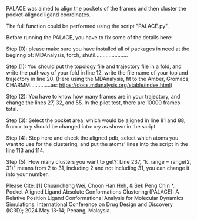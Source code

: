 PALACE was aimed to align the pockets of the frames and then cluster the pocket-aligned ligand coordinates. 

The full function could be performed using the script "PALACE.py". 

Before running the PALACE, you have to fix some of the details here: 

Step (0): please make sure you have installed all of packages in need at the beginng of: MDAnalysis, torch, shutil......................

Step (1): You should put the topology file and trajectory file in a fold, and write the pathway of your fold in line 12, write the file name of your top and trajectory in line 20. 
          (Here using the MDAnalysis, fit to the Amber, Gromacs, CHARMM..............as: https://docs.mdanalysis.org/stable/index.html) 

Step (2): You have to know how many frames are in your trajectory, and change the lines 27, 32, and 55. In the pilot test, there are 10000 frames total. 

Step (3): Select the pocket area, which would be aligned in line 81 and 88, from x to y should be changed into: x:y as shown in the script. 

Step (4): Stop here and check the aligned pdb, select which atoms you want to use for the clustering, and put the atoms' lines into the script in the line 113 and 114. 

Step (5): How many clusters you want to get?: Line 237,  "k_range = range(2, 31)" means from 2 to 31, including 2 and not including 31, you can change it into your number. 


Please Cite: [1] Chuancheng Wei, Choon Han Heh, & Sek Peng Chin *. Pocket-Aligned Ligand Absolute Conformations Clustering (PALACE): A Relative Position Ligand Conformational Analysis for Molecular Dynamics Simulations. International Conference on Drug Design and Discovery (IC3D); 2024 May 13-14; Penang, Malaysia.

